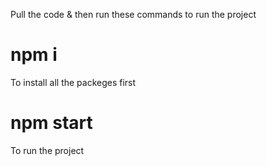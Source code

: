 Pull the code & then run these commands to run the project
# npm i

To install all the packeges first

# npm start

To run the project
